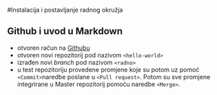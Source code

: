 #Instalacija i postavljanje radnog okružja


## Github i uvod u Markdown

- otvoren račun na [Githubu](https://github.com)
- otvoren novi repozitorij pod nazivom `<hello-world>`
- izrađen novi *branch* pod nazivom `<radno>`
- u test repozitoriju provedene promjene koje su potom uz pomoć `<Commit>`naredbe poslane u `<Pull request>`. Potom su sve promjene integrirane u Master repozitorij pomoću naredbe `<Merge>`.


